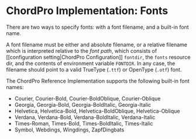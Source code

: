 # ChordPro Implementation: Fonts

There are two ways to specify fonts: with a font filename, and a built-in font name.

A font filename must be either and absolute filename, or a relative filename which is interpreted relative to the _font path_, which consists of [[configuration setting|ChordPro Configuration]] `fontdir`, the `fonts` resource dir, and the contents of environment variable `FONTDIR`. In any case, the filename should point to a valid TrueType (`.ttf`) or OpenType
(`.otf`) font.

The ChordPro Reference Implementation supports the following built-in font names:

* Courier, Courier-Bold, Courier-BoldOblique, Courier-Oblique
* Georgia, Georgia-Bold, Georgia-BoldItalic, Georgia-Italic
* Helvetica, Helvetica-Bold, Helvetica-BoldOblique, Helvetica-Oblique
* Verdana, Verdana-Bold, Verdana-BoldItalic, Verdana-Italic
* Times-Roman, Times-Bold, Times-BoldItalic, Times-Italic 
* Symbol, Webdings, Wingdings, ZapfDingbats

